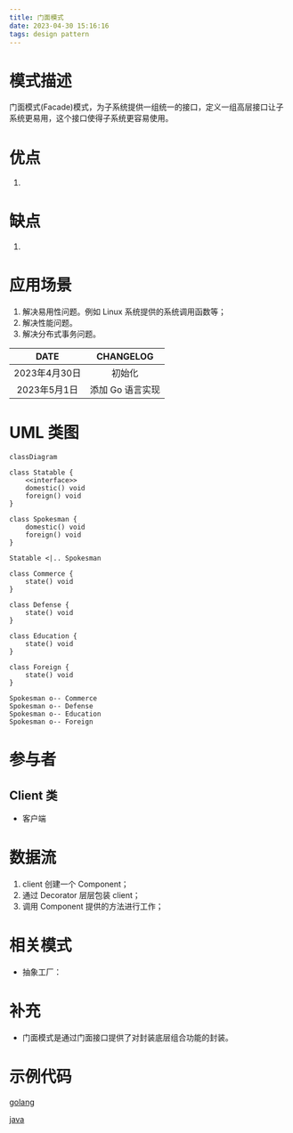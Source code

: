 ```yaml
---
title: 门面模式
date: 2023-04-30 15:16:16
tags: design pattern
---
```


# 模式描述

门面模式(Facade)模式，为子系统提供一组统一的接口，定义一组高层接口让子系统更易用，这个接口使得子系统更容易使用。

# 优点

1. 

# 缺点

1. 

# 应用场景

1. 解决易用性问题。例如 Linux 系统提供的系统调用函数等；
1. 解决性能问题。
1. 解决分布式事务问题。

<!-- more -->

|     DATE      |    CHANGELOG     |
| :-----------: | :--------------: |
| 2023年4月30日 |      初始化      |
| 2023年5月1日  | 添加 Go 语言实现 |

# UML 类图

```mermaid
classDiagram

class Statable {
	<<interface>>
	domestic() void
	foreign() void
}

class Spokesman {
	domestic() void
	foreign() void
}

Statable <|.. Spokesman

class Commerce {
	state() void
}

class Defense {
	state() void
}

class Education {
	state() void
}

class Foreign {
	state() void
}

Spokesman o-- Commerce
Spokesman o-- Defense
Spokesman o-- Education
Spokesman o-- Foreign
```

# 参与者

## Client 类

- 客户端

# 数据流

1. client 创建一个 Component；
1. 通过 Decorator 层层包装 client；
1. 调用 Component 提供的方法进行工作；

# 相关模式

- 抽象工厂：

# 补充

- 门面模式是通过门面接口提供了对封装底层组合功能的封装。

# 示例代码

[golang](https://github.com/hanzhang2566/design-patterns-examples/blob/main/go-patterns/structural/facade/facade_test.go)

[java](https://github.com/hanzhang2566/design-patterns-examples/blob/main/java-patterns/src/test/java/structural/facade/ClientTest.java)
